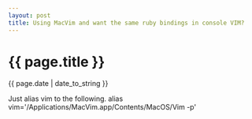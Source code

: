 ```yaml
---
layout: post
title: Using MacVim and want the same ruby bindings in console VIM?
---
```

{{ page.title }}
================
<p class="meta">{{ page.date | date_to_string }}</p>

Just alias vim to the following.
    alias vim='/Applications/MacVim.app/Contents/MacOS/Vim -p'
